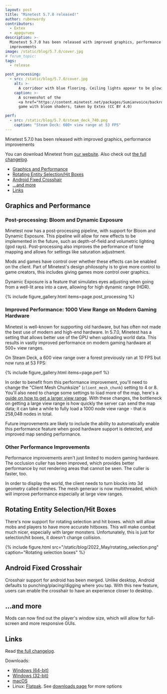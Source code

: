 ```yaml
---
layout: post
title: "Minetest 5.7.0 released!"
author: rubenwardy
contributors:
  - Extex
  - appgurueu
description: >-
  Minetest 5.7.0 has been released with improved graphics, performance
  improvements
image: /static/blog/5.7.0/cover.jpg
# forum_topic:
tags:
  - release

post_processing:
  - src: /static/blog/5.7.0/cover.jpg
    alt: >-
      A corridoor with blue flooring. Ceiling lights appear to be glowing with a bloom effect.
    caption: >-
      A screenshot of the
      <a href="https://content.minetest.net/packages/Sumianvoice/backroomtest/">Backrooms</a>
      game with bloom shaders, taken by Extex (CC BY 4.0)

perf:
  - src: /static/blog/5.7.0/steam_deck_740.png
    caption: "Steam Deck: 600+ view range at 53 FPS"
---
```


Minetest 5.7.0 has been released with improved graphics, performance
improvements

You can download Minetest from
[our website](https://www.minetest.net/downloads/).
Also check out
[the full changelog](https://dev.minetest.net/Changelog#5.6.0_.E2.86.92_5.7.0).

<!-- more -->


- [Graphics and Performance](#graphics-and-performance)
- [Rotating Entity Selection/Hit Boxes](#rotating-entity-selectionhit-boxes)
- [Android Fixed Crosshair](#android-fixed-crosshair)
- [...and more](#and-more)
- [Links](#links)



## Graphics and Performance

### Post-processing: Bloom and Dynamic Exposure

Minetest now has a post-processing pipeline, with support for Bloom and
Dynamic Exposure. This pipeline will allow for new effects to be implemented in the
future, such as depth-of-field and volumetric lighting (god rays).
Post-processing also improves the performance of tone mapping and allows for
settings like saturation adjustment.

Mods and games have control over whether these effects can be enabled on the
client. Part of Minetest's design philosophy is to give more control to game
creators, this includes giving games more control over graphics.

Dynamic Exposure is a feature that simulates eyes adjusting when going from a
well-lit area into a cave, allowing for high dynamic range (HDR).

{% include figure_gallery.html items=page.post_processing %}

### Improved Performance: 1000 View Range on Modern Gaming Hardware

Minetest is well-known for supporting old hardware, but has often not made the
best use of modern and high-end hardware. In 5.7.0, Minetest has a setting that
allows better use of the GPU when uploading world data. This results in vastly
improved performance on modern gaming hardware at 500+ view ranges.

On Steam Deck, a 600 view range over a forest previously ran at 10 FPS but now
runs at 53 FPS:

{% include figure_gallery.html items=page.perf %}

In order to benefit from this performance improvement, you'll need to change the
"Client Mesh Chunksize" (`client_mesh_chunk`) setting to 4 or 8. You'll also need
to change some settings to load more of the map, here's a
[guide on how to get a larger view range](https://forum.minetest.net/viewtopic.php?f=7&t=29266).
With these changes, the bottleneck on getting a large view range is how quickly
the server can send the map data; it can take a while to fully load a 1000 node
view range - that is 258,048 nodes in total.

Future improvements are likely to include the ability to automatically enable
this performance feature when good hardware support is detected, and improved
map sending performance.

### Other Performance Improvements

Performance improvements aren't just limited to modern gaming hardware. The
occlusion culler has been improved, which provides better performance by not
rendering areas that cannot be seen. The culler is faster, too.

In order to display the world, the client needs to turn blocks into 3d geometry
called meshes. The mesh generaor is now multithreaded, which will improve
performance especially at large view ranges.

## Rotating Entity Selection/Hit Boxes

There's now support for rotating selection and hit boxes. which will allow mobs
and players to have more accurate hitboxes. This will make combat much nicer,
especially with larger monsters. Unfortunately, this is just for selection/hit
boxes, it doesn't change collision.

{% include figure.html src="/static/blog/2022_May/rotating_selection.png" caption="Rotating selection boxes" %}

## Android Fixed Crosshair

Crosshair support for android has been merged. Unlike desktop, Android defaults
to punching/placing/digging where you tap. With this new feature, users can
enable the crosshair to have an experience closer to desktop.

## ...and more

Mods can now find out the player's window size, which will allow for full-screen
and more responsive GUIs.

## Links

Read [the full changelog](https://dev.minetest.net/Changelog#5.6.0_.E2.86.92_5.7.0).

Downloads:

- [Windows (64-bit)](https://github.com/minetest/minetest/releases/download/5.7.0/minetest-5.7.0-win64.zip)
- [Windows (32-bit)](https://github.com/minetest/minetest/releases/download/5.7.0/minetest-5.7.0-win32.zip)
- [macOS](https://github.com/minetest/minetest/releases/download/5.7.0/minetest-5.7.0-osx.zip)
- Linux: [Flatpak](https://flathub.org/apps/details/net.minetest.Minetest).
  See [downloads page](https://www.minetest.net/downloads/) for more options
